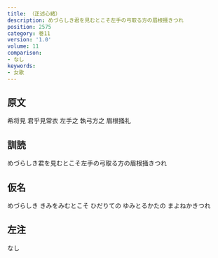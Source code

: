 ```yaml
---
title: （正述心緒）
description: めづらしき君を見むとこそ左手の弓取る方の眉根掻きつれ
position: 2575
category: 巻11
version: '1.0'
volume: 11
comparison:
- なし
keywords:
- 女歌
---
```


## 原文

希将見 君乎見常衣 左手之 執弓方之 眉根掻礼

## 訓読

めづらしき君を見むとこそ左手の弓取る方の眉根掻きつれ

## 仮名

めづらしき きみをみむとこそ ひだりての ゆみとるかたの まよねかきつれ

## 左注

なし
